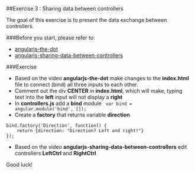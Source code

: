 ##Exercise 3 : Sharing data between controllers

The goal of this exercise is to present the data exchange between controllers.

###Before you start, please refer to:
* [angularjs-the-dot](https://egghead.io/lessons/angularjs-the-dot)
* [angularjs-sharing-data-between-controllers](https://egghead.io/lessons/angularjs-sharing-data-between-controllers)


###Exercise
* Based on the video **angularjs-the-dot** make changes to the **index.html** file to connect (bind) all three inputs to each other.
* Comment out the div **CENTER** in **index.html**, which will make, typing text into the **left** input will not display a **right** 
* In **controllers.js** add a **bind** module 
``` var bind = angular.module('bind', []);```
* Create a **factory** that returns variable **direction**
```
bind.factory('Direction', function() {
    return {direction: "Direction? Left and right!"}
}); 
```
* Based on the video **angularjs-sharing-data-between-controllers** edit controllers **LeftCtrl** and **RightCtrl**

Good luck!
